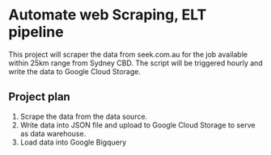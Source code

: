 # Automate web Scraping, ELT pipeline 

This project will scraper the data from seek.com.au for the job available within 25km range from Sydney CBD. The script will be triggered hourly and write the data to Google Cloud Storage.

## Project plan
1. Scrape the data from the data source.
2. Write data into JSON file and upload to Google Cloud Storage to serve as data warehouse.
3. Load data into Google Bigquery
